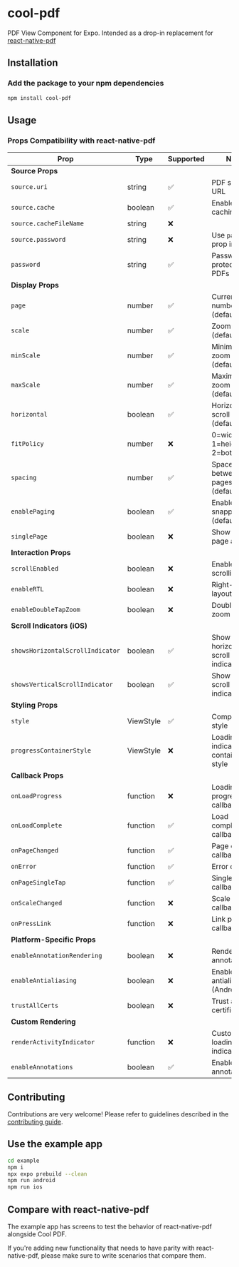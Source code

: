 # cool-pdf

PDF View Component for Expo. Intended as a drop-in replacement for [react-native-pdf](https://github.com/wonday/react-native-pdf/)

## Installation

### Add the package to your npm dependencies

```sh
npm install cool-pdf
```

## Usage

### Props Compatibility with react-native-pdf

| Prop | Type | Supported | Notes |
|------|------|-----------|-------|
| **Source Props** | | | |
| `source.uri` | string | ✅ | PDF source URL |
| `source.cache` | boolean | ✅ | Enable/disable caching |
| `source.cacheFileName` | string | ❌ | |
| `source.password` | string | ❌ | Use `password` prop instead |
| `password` | string | ✅ | Password for protected PDFs |
| **Display Props** | | | |
| `page` | number | ✅ | Current page number (default: 1) |
| `scale` | number | ✅ | Zoom scale (default: 1.0) |
| `minScale` | number | ✅ | Minimum zoom scale (default: 1.0) |
| `maxScale` | number | ✅ | Maximum zoom scale (default: 3.0) |
| `horizontal` | boolean | ✅ | Horizontal scroll mode (default: false) |
| `fitPolicy` | number | ❌ | 0=width, 1=height, 2=both |
| `spacing` | number | ✅ | Space between pages (default: 10) |
| `enablePaging` | boolean | ✅ | Enable page snapping (default: false) |
| `singlePage` | boolean | ❌ | Show single page at a time |
| **Interaction Props** | | | |
| `scrollEnabled` | boolean | ❌ | Enable/disable scrolling |
| `enableRTL` | boolean | ❌ | Right-to-left layout |
| `enableDoubleTapZoom` | boolean | ❌ | Double tap to zoom |
| **Scroll Indicators (iOS)** | | | |
| `showsHorizontalScrollIndicator` | boolean | ✅ | Show horizontal scroll indicator |
| `showsVerticalScrollIndicator` | boolean | ✅ | Show vertical scroll indicator |
| **Styling Props** | | | |
| `style` | ViewStyle | ✅ | Component style |
| `progressContainerStyle` | ViewStyle | ❌ | Loading indicator container style |
| **Callback Props** | | | |
| `onLoadProgress` | function | ❌ | Loading progress callback |
| `onLoadComplete` | function | ✅ | Load complete callback |
| `onPageChanged` | function | ✅ | Page change callback |
| `onError` | function | ✅ | Error callback |
| `onPageSingleTap` | function | ✅ | Single tap callback |
| `onScaleChanged` | function | ❌ | Scale change callback |
| `onPressLink` | function | ❌ | Link press callback |
| **Platform-Specific Props** | | | |
| `enableAnnotationRendering` | boolean | ❌ | Render PDF annotations |
| `enableAntialiasing` | boolean | ❌ | Enable antialiasing (Android) |
| `trustAllCerts` | boolean | ❌ | Trust all SSL certificates |
| **Custom Rendering** | | | |
| `renderActivityIndicator` | function | ❌ | Custom loading indicator |
| `enableAnnotations` | boolean | ✅ | Enable PDF annotations |

## Contributing

Contributions are very welcome! Please refer to guidelines described in the [contributing guide]( https://github.com/expo/expo#contributing).

## Use the example app

```sh
cd example
npm i
npx expo prebuild --clean
npm run android
npm run ios
```

## Compare with react-native-pdf

The example app has screens to test the behavior of react-native-pdf alongside Cool PDF.

If you're adding new functionality that needs to have parity with react-native-pdf, please make sure to write scenarios that compare them.